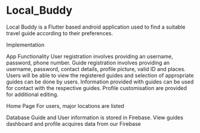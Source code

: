 # Local_Buddy

Local Buddy is a Flutter based android application used to find a suitable travel guide according to their preferences. 

Implementation

App Functionality
User registration involves providing an username, password, phone number.
Guide registration involves providing an username, password, contact details, profile picture, valid ID and places.
Users will be able to view the registered guides and selection of appropriate guides can be done by users.
Information provided with guides can be used for contact with the respective guides.
Profile customisation are provided for additional editing.

Home Page
For users, major locations are listed

Database 
Guide and User information is stored in Firebase.
View guides dashboard and profile acquires data from our Firebase
